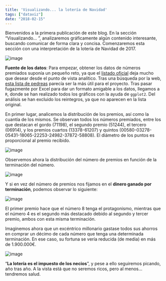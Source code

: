 ```yaml
---
title: 'Visualizando... la lotería de Navidad'
tags: ["dataviz"]
date: "2018-02-15"
---
```


Bienvenidos a la primera publicación de este blog. En la sección “Visualizando... ”, analizaremos gráficamente algún contenido interesante, buscando comunicar de forma clara y concisa. Comenzaremos esta sección con una interpretación de la lotería de Navidad de 2017.

![image](https://78.media.tumblr.com/92dc5054897ebe4ecf4a5064c788ff74/tumblr_inline_pah2bmZBSi1qemyzq_1280.jpg)

**Fuente de los datos**: Para empezar, obtener los datos de números premiados suponía un pequeño reto, ya que el [listado oficial](https://www.loteriasyapuestas.es/f/loterias/documentos/Loter%C3%ADa%20Nacional/listas%20de%20premios/SM_LISTAOFICIAL.A2017.S102.pdf) deja mucho que desear desde el punto de vista analítico. Tras una búsqueda por la web, [esta lista de pedreas](http://www.laloterianavidad.com/pedrea/completa.html) parecía ser la más útil para el proyecto. Tras pasar fugazmente por Excel para dar un formato amigable a los datos, llegamos a `R`, donde se han realizado todos los gráficos con la ayuda de `ggplot2`. Del análisis se han excluido los reintegros, ya que no aparecen en la lista original.

En primer lugar, analicemos la distribución de los premios, así como la cuantía de los mismos. Se observan todos los números premiados, entre los que destacan el gordo (71198), el segundo premio (51244), el tercero (06914), y los premios cuartos (13378-61207) y quintos (00580-03278-05431-18065-22253-24982-37872-58808). El diámetro de los puntos es proporcional al premio recibido.  

![image](https://78.media.tumblr.com/7342c5ce6ec4939952573977f15b580e/tumblr_inline_pah2bmDZqc1qemyzq_1280.png)

Observemos ahora la distribución del número de premios en función de la terminación del número.  

![image](https://78.media.tumblr.com/89d68f7f6b2a6b0568fad5ccc65e0b19/tumblr_inline_pah2bn2HNL1qemyzq_1280.png)

Y si en vez del número de premios nos fijamos en el **dinero ganado por terminación**, podemos observar lo siguiente:  

![image](https://78.media.tumblr.com/7a4975cc4db5894a8a51b5ce01973209/tumblr_inline_pah2bnt5EK1qemyzq_1280.png)

El primer premio hace que el número 8 tenga el protagonismo, mientras que el número 4 es el segundo más destacado debido al segundo y tercer premio, ambos con esta misma terminación.

Imaginemos ahora que un excéntrico millonario gastase todos sus ahorros en comprar un décimo de cada número que tenga una determinada terminación. En ese caso, su fortuna se vería reducida (de media) en más de 1.900.000€.  

![image](https://78.media.tumblr.com/f04b31202a6437eea5bb98c3cd82e60f/tumblr_inline_pah2boOCfL1qemyzq_1280.png)

“**La lotería es el impuesto de los necios**”, y pese a ello seguiremos picando, año tras año. A la vista está que no seremos ricos, pero al menos... tendremos salud.